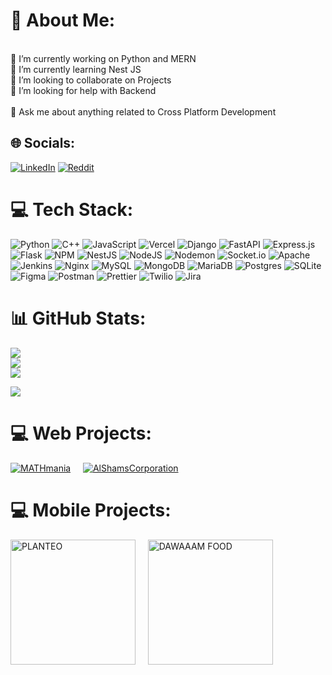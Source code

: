 # 💫 About Me:
<br>🔭 I’m currently working on Python and MERN<br>🌱 I’m currently learning Nest JS<br>👯 I’m looking to collaborate on Projects<br>🤝 I’m looking for help with Backend<br><br>💬 Ask me about anything related to Cross Platform Development


## 🌐 Socials:
[![LinkedIn](https://img.shields.io/badge/LinkedIn-%230077B5.svg?logo=linkedin&logoColor=white)](https://linkedin.com/in/abdullah1001) [![Reddit](https://img.shields.io/badge/Reddit-%23FF4500.svg?logo=Reddit&logoColor=white)](https://reddit.com/user/mabdullahnasir) 

# 💻 Tech Stack:
![Python](https://img.shields.io/badge/python-3670A0?style=for-the-badge&logo=python&logoColor=ffdd54) ![C++](https://img.shields.io/badge/c++-%2300599C.svg?style=for-the-badge&logo=c%2B%2B&logoColor=white) ![JavaScript](https://img.shields.io/badge/javascript-%23323330.svg?style=for-the-badge&logo=javascript&logoColor=%23F7DF1E) ![Vercel](https://img.shields.io/badge/vercel-%23000000.svg?style=for-the-badge&logo=vercel&logoColor=white) ![Django](https://img.shields.io/badge/django-%23092E20.svg?style=for-the-badge&logo=django&logoColor=white) ![FastAPI](https://img.shields.io/badge/FastAPI-005571?style=for-the-badge&logo=fastapi) ![Express.js](https://img.shields.io/badge/express.js-%23404d59.svg?style=for-the-badge&logo=express&logoColor=%2361DAFB) ![Flask](https://img.shields.io/badge/flask-%23000.svg?style=for-the-badge&logo=flask&logoColor=white) ![NPM](https://img.shields.io/badge/NPM-%23CB3837.svg?style=for-the-badge&logo=npm&logoColor=white) ![NestJS](https://img.shields.io/badge/nestjs-%23E0234E.svg?style=for-the-badge&logo=nestjs&logoColor=white) ![NodeJS](https://img.shields.io/badge/node.js-6DA55F?style=for-the-badge&logo=node.js&logoColor=white) ![Nodemon](https://img.shields.io/badge/NODEMON-%23323330.svg?style=for-the-badge&logo=nodemon&logoColor=%BBDEAD) ![Socket.io](https://img.shields.io/badge/Socket.io-black?style=for-the-badge&logo=socket.io&badgeColor=010101) ![Apache](https://img.shields.io/badge/apache-%23D42029.svg?style=for-the-badge&logo=apache&logoColor=white) ![Jenkins](https://img.shields.io/badge/jenkins-%232C5263.svg?style=for-the-badge&logo=jenkins&logoColor=white) ![Nginx](https://img.shields.io/badge/nginx-%23009639.svg?style=for-the-badge&logo=nginx&logoColor=white) ![MySQL](https://img.shields.io/badge/mysql-4479A1.svg?style=for-the-badge&logo=mysql&logoColor=white) ![MongoDB](https://img.shields.io/badge/MongoDB-%234ea94b.svg?style=for-the-badge&logo=mongodb&logoColor=white) ![MariaDB](https://img.shields.io/badge/MariaDB-003545?style=for-the-badge&logo=mariadb&logoColor=white) ![Postgres](https://img.shields.io/badge/postgres-%23316192.svg?style=for-the-badge&logo=postgresql&logoColor=white) ![SQLite](https://img.shields.io/badge/sqlite-%2307405e.svg?style=for-the-badge&logo=sqlite&logoColor=white) ![Figma](https://img.shields.io/badge/figma-%23F24E1E.svg?style=for-the-badge&logo=figma&logoColor=white) ![Postman](https://img.shields.io/badge/Postman-FF6C37?style=for-the-badge&logo=postman&logoColor=white) ![Prettier](https://img.shields.io/badge/prettier-%23F7B93E.svg?style=for-the-badge&logo=prettier&logoColor=black) ![Twilio](https://img.shields.io/badge/Twilio-F22F46?style=for-the-badge&logo=Twilio&logoColor=white) ![Jira](https://img.shields.io/badge/jira-%230A0FFF.svg?style=for-the-badge&logo=jira&logoColor=white)
# 📊 GitHub Stats:
![](https://github-readme-stats.vercel.app/api?username=mabdullah136&theme=dark&hide_border=false&include_all_commits=false&count_private=false)<br/>
![](https://github-readme-streak-stats.herokuapp.com/?user=mabdullah136&theme=dark&hide_border=false)<br/>
![](https://github-readme-stats.vercel.app/api/top-langs/?username=mabdullah136&theme=dark&hide_border=false&include_all_commits=false&count_private=false&layout=compact)

[![](https://visitcount.itsvg.in/api?id=mabdullah136&icon=0&color=0)](https://visitcount.itsvg.in)

# 💻 Web Projects:
[![MATHmania](https://s3.ap-south-1.amazonaws.com/assets.mathmania.com/Logos/logo-images/1728896188373.png)](https://mathmania.pk/)&nbsp;&nbsp;&nbsp;&nbsp;
[![AlShamsCorporation](https://www.alshamscorporation.com/assets/logo-Bjunu67P.svg)](https://www.alshamscorporation.com/)

# 💻 Mobile Projects:
<img src="https://s3.ap-south-1.amazonaws.com/assets.mathmania.com/local-Storage/student-images/student-profile-1734075093125.jpg" alt="PLANTEO" width="200" height="200" style="pointer-events: none;">&nbsp;&nbsp;&nbsp;&nbsp;
<img src="https://s3.ap-south-1.amazonaws.com/assets.mathmania.com/local-Storage/student-images/student-profile-1734100310919.jpg" alt="DAWAAAM FOOD" width="200" height="200" style="pointer-events: none;">

<!-- Proudly created with GPRM ( https://gprm.itsvg.in ) -->

